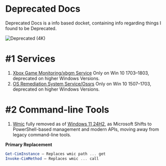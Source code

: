 # Deprecated Docs
Deprecated Docs is a info based docket, containing info regarding things I found to be Deprecated.

![Deprecated (4K)](https://github.com/user-attachments/assets/973450df-0d3f-4412-8245-a08f09fd4ebd)

# #1 Services
1. [Xbox Game Monitoring/xbgm Service](https://revertservice.com/10/xbgm/) Only on Win 10 1703–1803, deprecated on higher Windows Versions.
2. [OS Remediation System Service/Ossrs](ttps://answers.microsoft.com/en-us/windows/forum/all/os-remediation-system-service/671c62b2-705a-44c1-870d-e1ed6555be37) Only on Win 10 1507–1703, deprecated on higher Windows Versions.


# #2 Command-line Tools
1. [Wmic](https://learn.microsoft.com/en-us/windows/win32/wmisdk/wmic) fully removed as of [Windows 11 24H2](https://en.wikipedia.org/wiki/Windows_11,_version_24H2), as Microsoft Shifts to PowerShell-based management and modern APIs, moving away from legacy command-line tools.

**Primary Replacement**
```powershell
Get-CimInstance – Replaces wmic path ... get
Invoke-CimMethod – Replaces wmic ... call
```
